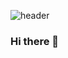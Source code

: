 ![header](https://capsule-render.vercel.app/api?type=wave&color=708090&height=300&section=header&text=seongyoung%20github&animation=twinkling&fontSize=90&fontColor=A9A9A9)

### Hi there 👋

<!--
**hamseongyoung/hamseongyoung** is a ✨ _special_ ✨ repository because its `README.md` (this file) appears on your GitHub profile.

Here are some ideas to get you started:

- 🔭 I’m currently working on ...
- 🌱 I’m currently learning ...
- 👯 I’m looking to collaborate on ...
- 🤔 I’m looking for help with ...
- 💬 Ask me about ...
- 📫 How to reach me: ...
- 😄 Pronouns: ...
- ⚡ Fun fact: ...
-->

